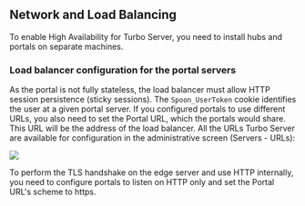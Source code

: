 
## Network and Load Balancing

To enable High Availability for Turbo Server, you need to install hubs and portals on separate machines.

### Load balancer configuration for the portal servers

As the portal is not fully stateless, the load balancer must allow HTTP session persistence (sticky sessions). The `Spoon_UserToken` cookie identifies the user at a given portal server. If you configured portals to use different URLs, you also need to set the Portal URL, which the portals would share. This URL will be the address of the load balancer. All the URLs Turbo Server are available for configuration in the administrative screen (Servers - URLs):

![](/docs/server/portal_server/portal-url.png)

To perform the TLS handshake on the edge server and use HTTP internally, you need to configure portals to listen on HTTP only and set the Portal URL's scheme to https.

